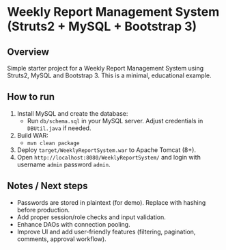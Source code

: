 # Weekly Report Management System (Struts2 + MySQL + Bootstrap 3)

## Overview
Simple starter project for a Weekly Report Management System using Struts2, MySQL and Bootstrap 3.
This is a minimal, educational example.

## How to run
1. Install MySQL and create the database:
   - Run `db/schema.sql` in your MySQL server. Adjust credentials in `DBUtil.java` if needed.
2. Build WAR:
   - `mvn clean package`
3. Deploy `target/WeeklyReportSystem.war` to Apache Tomcat (8+).
4. Open `http://localhost:8080/WeeklyReportSystem/` and login with username `admin` password `admin`.

## Notes / Next steps
- Passwords are stored in plaintext (for demo). Replace with hashing before production.
- Add proper session/role checks and input validation.
- Enhance DAOs with connection pooling.
- Improve UI and add user-friendly features (filtering, pagination, comments, approval workflow).
